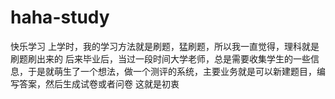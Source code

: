 # haha-study
快乐学习
上学时，我的学习方法就是刷题，猛刷题，所以我一直觉得，理科就是刷题刷出来的
后来毕业后，当过一段时间大学老师，总是需要收集学生的一些信息，于是就萌生了一个想法，做一个测评的系统，主要业务就是可以新建题目，编写答案，然后生成试卷或者问卷
这就是初衷
